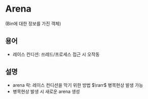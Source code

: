 # Arena
(Bin에 대한 정보를 가진 객체)

## 용어
- 레이스 컨디션: 쓰레드/프로세스 접근 시 오작동

## 설명
- arena 락: 레이스 컨디션을 막기 위한 방법 $\rarr$ 병목현상 발생 가능
- 병목현상 발생 시 새로운 arena 생성